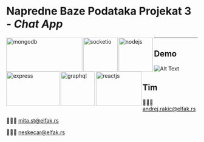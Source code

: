 # Napredne Baze Podataka Projekat 3 - _Chat App_
<a href="https://www.mongodb.com">
  <img
    height="90"
    width="200"
    alt="mongodb"
    src="https://webassets.mongodb.com/_com_assets/cms/mongodb_logo1-76twgcu2dm.png"
    align="left"
  />
</a>
<a href="https://socket.io">
  <img
    height="90"
    width="90"
    alt="socketio"
    src="https://cdn.freebiesupply.com/logos/large/2x/socket-io-logo-png-transparent.png"
    align="left"
  />
</a>
<a href="https://nodejs.org/en/">
  <img
    height="90"
    width="90"
    alt="nodejs"
    src="https://d2eip9sf3oo6c2.cloudfront.net/tags/images/000/000/256/full/nodejslogo.png"
    align="left"
  />
</a>
<a href="https://expressjs.com">
  <img
    height="90"
    width="140"
    alt="express"
    src="https://images.g2crowd.com/uploads/product/image/social_landscape/social_landscape_1489710851/express-js.png"
    align="left"
  />
</a>
<a href="https://graphql.org">
  <img
    height="90"
    width="90"
    alt="graphql"
    src="https://upload.wikimedia.org/wikipedia/commons/thumb/1/17/GraphQL_Logo.svg/1200px-GraphQL_Logo.svg.png"
    align="left"
  />
</a>
<a href="https://reactjs.org">
  <img
    height="90"
    width="120"
    alt="reactjs"
    src="https://upload.wikimedia.org/wikipedia/commons/thumb/a/a7/React-icon.svg/1200px-React-icon.svg.png"
    align="left"
  />
</a>

---

## Demo

![Alt Text](https://media.giphy.com/media/vFKqnCdLPNOKc/giphy.gif)

## Tim

👨🏻‍💻 andrej.rakic@elfak.rs

👨🏻‍💻 mita.st@elfak.rs

👨🏻‍💻 neskecar@elfak.rs
